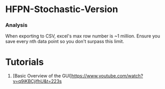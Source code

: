 # HFPN-Stochastic-Version

### Analysis
When exporting to CSV, excel's max row number is ~1 million. Ensure you save every nth data point so you don't surpass this limit.


# Tutorials
1) [Basic Overview of the GUI]https://www.youtube.com/watch?v=q9iKBCjifhU&t=223s
